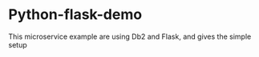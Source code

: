 # Python-flask-demo
This microservice example are using Db2  and Flask, and gives the simple setup  
